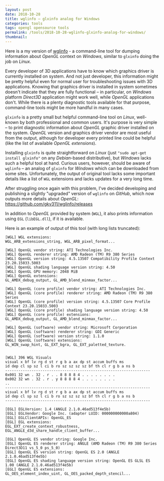```yaml
---
layout: post
date: 2018-10-28
title: wglinfo – glxinfo analog for Windows
categories: tools
tags: opengl opensource tools
permalink: /tools/2018-10-28-wglinfo-glxinfo-analog-for-windows/
thumbnail:
---
```


Here is a my version of [wglinfo](https://github.com/gkv311/wglinfo/releases) - a command-line tool
for dumping information about *OpenGL* context on *Windows*, similar to `glxinfo` doing the job on *Linux*.

<!--break-->

Every developer of 3D applications have to know which graphics driver is currently installed on system.
And not just developer, this information might be pretty helpful even for normal user for troubleshooting issues with 3D applications.
Knowing that graphics driver is installed in system sometimes doesn't indicate that they are fully functional – in particular,
on *Windows* platform *Direct3D* application might work well, while *OpenGL* applications don't.
While there is a plenty diagnostic tools available for that purpose, command-line tools might be more handful in many cases.

`glxinfo` is a pretty small but helpful command-line tool on *Linux*, well-known by both professional and common users.
It's purpose is very simple – to print diagnostic information about *OpenGL* graphic driver installed on the system.
*OpenGL* version and graphics driver vendor are most useful from the output, although for developer every printed line could be helpful (like the list of available *OpenGL extensions*).

Installing `glxinfo` is quite straightforward on *Linux* (just `"sudo apt-get install glxinfo"` on any *Debian*-based distributive), but *Windows* lacks such a helpful tool at hand.
Curious users, however, should be aware of `wglinfo` – an analog of `glxinfo` for *Windows* which can be downloaded from some sites.
Unfortunately, the output of original tool lacks some important details like a list of `WGL` extensions and lacks updates for a very long time.

After struggling once again with this problem, I've decided developing and publishing a slightly "upgraded" version of `wglinfo` on *GitHub*, which now outputs more details about *OpenGL*:
https://github.com/gkv311/wglinfo/releases

In addition to *OpenGL* provided by system (`WGL`), it also prints information using `EGL` (`libEGL.dll`), if it is available.

Here is an example of output of this tool (with long lists truncated):

```
[WGL] WGL extensions:
WGL_ARB_extensions_string, WGL_ARB_pixel_format...

[WGL] OpenGL vendor string: ATI Technologies Inc.
[WGL] OpenGL renderer string: AMD Radeon (TM) R9 380 Series
[WGL] OpenGL version string: 4.5.13507 Compatibility Profile Context 23.20.15033.5003
[WGL] OpenGL shading language version string: 4.50
[WGL] OpenGL GPU memory: 2048 MiB
[WGL] OpenGL extensions:
GL_AMDX_debug_output, GL_AMD_blend_minmax_factor...

[WGL] OpenGL (core profile) vendor string: ATI Technologies Inc.
[WGL] OpenGL (core profile) renderer string: AMD Radeon (TM) R9 380 Series
[WGL] OpenGL (core profile) version string: 4.5.13507 Core Profile Context 23.20.15033.5003
[WGL] OpenGL (core profile) shading language version string: 4.50
[WGL] OpenGL (core profile) extensions:
GL_AMDX_debug_output, GL_AMD_blend_minmax_factor...

[WGL] OpenGL (software) vendor string: Microsoft Corporation
[WGL] OpenGL (software) renderer string: GDI Generic
[WGL] OpenGL (software) version string: 1.1.0
[WGL] OpenGL (software) extensions:
GL_WIN_swap_hint, GL_EXT_bgra, GL_EXT_paletted_texture.


[WGL] 396 WGL Visuals
visual x bf lv rg d st r g b a ax dp st accum buffs ms
id dep cl sp sz l ci b ro sz sz sz sz bf th cl r g b a ns b
------------------------------------------------------------------
0x001 32 wn . 32 . r . . 8 8 8 8 4 . . . . . . . .
0x002 32 wn . 32 . r . y 8 8 8 8 4 . . . . . . . .
..
------------------------------------------------------------------
visual x bf lv rg d st r g b a ax dp st accum buffs ms
id dep cl sp sz l ci b ro sz sz sz sz bf th cl r g b a ns b
------------------------------------------------------------------

[EGL] EGLVersion: 1.4 (ANGLE 2.1.0.46ad513f4e5b)
[EGL] EGLVendor: Google Inc. (adapter LUID: 000000000000a804)
[EGL] EGLClientAPIs: OpenGL_ES
[EGL] EGL extensions:
EGL_EXT_create_context_robustness, EGL_ANGLE_d3d_share_handle_client_buffer...

[EGL] OpenGL ES vendor string: Google Inc.
[EGL] OpenGL ES renderer string: ANGLE (AMD Radeon (TM) R9 380 Series Direct3D11 vs_5_0 ps_5_0)
[EGL] OpenGL ES version string: OpenGL ES 2.0 (ANGLE 2.1.0.46ad513f4e5b)
[EGL] OpenGL ES shading language version string: OpenGL ES GLSL ES 1.00 (ANGLE 2.1.0.46ad513f4e5b)
[EGL] OpenGL ES extensions:
GL_OES_element_index_uint, GL_OES_packed_depth_stencil...
```
